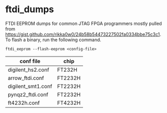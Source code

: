 # ftdi_dumps
FTDI EEPROM dumps for common JTAG FPGA programmers mostly pulled from https://gist.github.com/rikka0w0/24b58b54473227502fa0334bbe75c3c1. To flash a binary, run the following command.

	ftdi_eeprom --flash-eeprom <config-file>

| conf file | chip |
| --- | --- |
| digilent_hs2.conf | FT232H |
| arrow_ftdi.conf | FT2232H |
| digilent_smt1.conf | FT2232H |
| pynqz2_ftdi.conf | FT2232H |
| ft4232h.conf | FT4232H |
